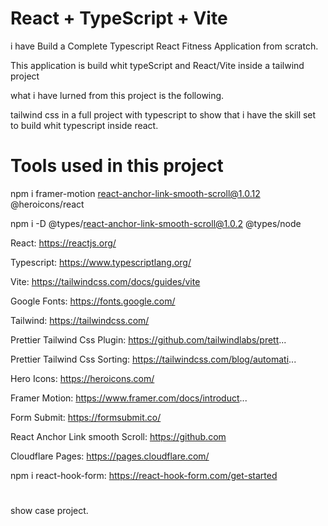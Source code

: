 # React + TypeScript + Vite
i have Build a Complete Typescript React Fitness Application from scratch.

This application is build whit typeScript and React/Vite inside a tailwind project

what i have lurned from this project is the following.

tailwind css in a full project with typescript to show that i have the skill set to build whit typescript inside react.

# Tools used in this project
npm i framer-motion react-anchor-link-smooth-scroll@1.0.12 @heroicons/react

npm i -D @types/react-anchor-link-smooth-scroll@1.0.2 @types/node

React: https://reactjs.org/

Typescript: https://www.typescriptlang.org/

Vite: https://tailwindcss.com/docs/guides/vite

Google Fonts: https://fonts.google.com/

Tailwind: https://tailwindcss.com/

Prettier Tailwind Css Plugin: https://github.com/tailwindlabs/prett...

Prettier Tailwind Css Sorting: https://tailwindcss.com/blog/automati...

Hero Icons: https://heroicons.com/

Framer Motion: https://www.framer.com/docs/introduct...

Form Submit: https://formsubmit.co/

React Anchor Link smooth Scroll: https://github.com

Cloudflare Pages: https://pages.cloudflare.com/

npm i react-hook-form: https://react-hook-form.com/get-started

#
show case project.
